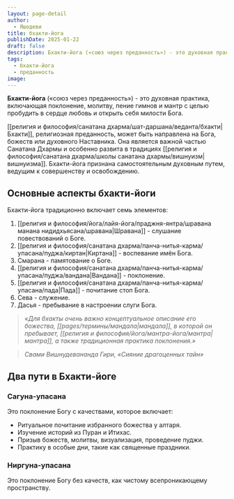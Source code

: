 ```yaml
---
layout: page-detail
author:
  - Яшодеви
title: бхакти-йога
publishDate: 2025-01-22
draft: false
description: Бхакти-йога («союз через преданность») - это духовная практика, включающая поклонение, молитву, пение гимнов и мантр с целью пробудить в сердце любовь и открыть себя милости Бога.
tags:
  - бхакти-йога
  - преданность
image:
---
```

**Бхакти-йога** («союз через преданность») - это духовная практика, включающая поклонение, молитву, пение гимнов и мантр с целью пробудить в сердце любовь и открыть себя милости Бога.  

[[религия и философия/санатана дхарма/шат-даршана/веданта/бхакти|Бхакти]], религиозная преданность, может быть направлена на Бога, божеств или духовного Наставника. Она является важной частью Санатана Дхармы и особенно развита в традициях [[религия и философия/санатана дхарма/школы санатана дхармы/вишнуизм|вишнуизма]]. Бхакти-йога признана самостоятельным духовным путем, ведущим к совершенству и освобождению.
## Основные аспекты бхакти-йоги
Бхакти-йога традиционно включает семь элементов:

1. [[религия и философия/йога/лайя-йога/праджня-янтра/шравана манана нидидхьясана/шравана|Шравана]] - слушание повествований о Боге.
2. [[религия и философия/санатана дхарма/панча-нитья-карма/упасана/пуджа/киртан|Киртана]] - воспевание имён Бога.
3. Смарана - памятование о Боге.
4. [[религия и философия/санатана дхарма/панча-нитья-карма/упасана/пуджа/вандана|Вандана]] - поклонение.
5. [[религия и философия/санатана дхарма/панча-нитья-карма/упасана/пада|Пада]] - почитание стоп Бога.
6. Сева - служение.
7. Дасья - пребывание в настроении слуги Бога.

>*«Для бхакты очень важно концептуальное описание его божества, [[pages/термины/мандала|мандала]], в которой он пребывает, [[религия и философия/йога/мантра-йога/мантра|мантра]], а также традиционная практика поклонения.»*  

>*Свами Вишнудевананда Гири, «Сияние драгоценных тайн»*

## Два пути в Бхакти-йоге
### Сагуна-упасана  
Это поклонение Богу с качествами, которое включает:

- Ритуальное почитание избранного божества у алтаря.
- Изучение историй из Пуран и Итихас.
- Призыв божеств, молитвы, визуализация, проведение пуджи.
- Практику в особые дни, такие как священные праздники.

### Ниргуна-упасана  
Это поклонение Богу без качеств, как чистому всепроникающему пространству.